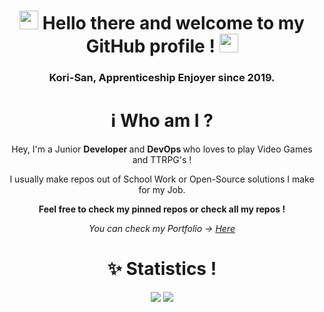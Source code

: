 <h1 align="center"> <img src="https://media.giphy.com/media/hvRJCLFzcasrR4ia7z/giphy.gif" width="30"> Hello there and welcome to my GitHub profile ! <img src="https://media.giphy.com/media/hvRJCLFzcasrR4ia7z/giphy.gif" width="30"> </h1>
<h3 align="center"> Kori-San, Apprenticeship Enjoyer since 2019. </h3>

<h1 align="center"> ℹ️ Who am I ? </h1>
<p align="center"> Hey, I'm a Junior <b> Developer </b> and <b> DevOps </b> who loves to play Video Games and TTRPG's ! </p>
<p align="center"> I usually make repos out of School Work or Open-Source solutions I make for my Job. </p>
<p align="center"> <b> Feel free to check my pinned repos or check all my repos ! </b> </p>
<p align="center"> <i> You can check my Portfolio -> <a href="https://kori-san.github.io">Here</a> </i> </p>

<h1 align="center"> ✨ Statistics ! </h1>
<p align="center">
  <image src="https://github-readme-stats.vercel.app/api/top-langs/?username=kori-san&theme=tokyonight&hide=shaderlab"></image>
  <image src="https://github-readme-stats.vercel.app/api?username=kori-san&theme=tokyonight&show_icons=true"></image>
</p>
